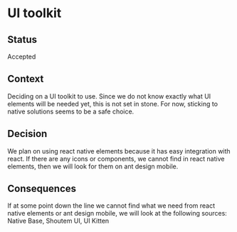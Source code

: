 
# UI toolkit

## Status
Accepted

## Context
Deciding on a UI toolkit to use. Since we do not know exactly what UI elements will be needed yet, this is not set in stone. For now, sticking to native solutions seems to be a safe choice. 

## Decision
We plan on using react native elements because it has easy integration with react. If there are any icons or components, we cannot find in react native elements, then we will look for them on ant design mobile. 


## Consequences
If at some point down the line we cannot find what we need from react native elements or ant design mobile, we will look at the following sources: Native Base, Shoutem UI, UI Kitten